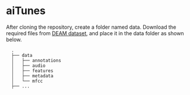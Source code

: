 # aiTunes

After cloning the repository, create a folder named data. Download the required files from [DEAM dataset](http://cvml.unige.ch/databases/DEAM/), and place it in the data folder as shown below.

      .
      ├── data
      │   ├── annotations
      │   ├── audio
      │   ├── features
      │   ├── metadata
      │   └── mfcc
      ├── ...
